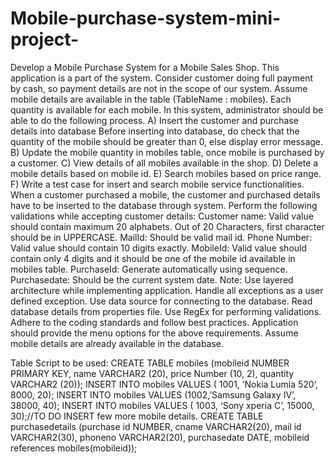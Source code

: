 # Mobile-purchase-system-mini-project-
Develop a Mobile Purchase System for a Mobile Sales Shop. This application is a part of the system. Consider customer doing full payment by cash, so payment details are not in the scope of our system. Assume mobile details are available in the table (TableName : mobiles). Each quantity is available for each mobile. In this system, administrator should be able to do the following process. A) Insert the customer and purchase details into database Before inserting into database, do check that the quantity of the mobile should be greater than 0, else display error message. B) Update the mobile quantity in mobiles table, once mobile is purchased by a customer. C) View details of all mobiles available in the shop. D) Delete a mobile details based on mobile id. E) Search mobiles based on price range. F) Write a test case for insert and search mobile service functionalities. When a customer purchased a mobile, the customer and purchased details have to be inserted to the database through system. Perform the following validations while accepting customer details: Customer name: Valid value should contain maximum 20 alphabets. Out of 20 Characters, first character should be in UPPERCASE. MailId: Should be valid mail id. Phone Number: Valid value should contain 10 digits exactly. MobileId: Valid value should contain only 4 digits and it should be one of the mobile id available in mobiles table. PurchaseId: Generate automatically using sequence. Purchasedate: Should be the current system date. Note: Use layered architecture while implementing application. Handle all exceptions as a user defined exception. Use data source for connecting to the database. Read database details from properties file. Use RegEx for performing validations. Adhere to the coding standards and follow best practices. Application should provide the menu options for the above requirements. Assume mobile details are already available in the database.

Table Script to be used: CREATE TABLE mobiles (mobileid NUMBER PRIMARY KEY, name VARCHAR2 (20), price Number (10, 2), quantity VARCHAR2 (20)); INSERT INTO mobiles VALUES ( 1001, ‘Nokia Lumia 520’, 8000, 20); INSERT INTO mobiles VALUES (1002,’Samsung Galaxy IV’, 38000, 40); INSERT INTO mobiles VALUES ( 1003, ‘Sony xperia C’, 15000, 30);//TO DO INSERT few more mobile details. CREATE TABLE purchasedetails (purchase id NUMBER, cname VARCHAR2(20), mail id VARCHAR2(30), phoneno VARCHAR2(20), purchasedate DATE, mobileid references mobiles(mobileid));
